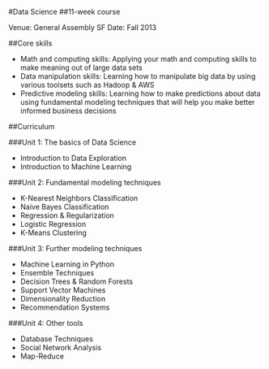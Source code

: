 #Data Science
##11-week course

Venue: General Assembly SF
Date: Fall 2013 

##Core skills

* Math and computing skills: Applying your math and computing skills to make meaning out of large data sets
* Data manipulation skills: Learning how to manipulate big data by using various toolsets such as Hadoop & AWS
* Predictive modeling skills: Learning how to make predictions about data using fundamental modeling techniques that will help you make better informed business decisions

##Curriculum

###Unit 1: The basics of Data Science 
* Introduction to Data Exploration
* Introduction to Machine Learning

###Unit 2: Fundamental modeling techniques
* K-Nearest Neighbors Classification
* Naive Bayes Classification
* Regression & Regularization
* Logistic Regression
* K-Means Clustering

###Unit 3: Further modeling techniques
* Machine Learning in Python
* Ensemble Techniques
* Decision Trees & Random Forests
* Support Vector Machines
* Dimensionality Reduction
* Recommendation Systems

###Unit 4: Other tools
* Database Techniques
* Social Network Analysis
* Map-Reduce
